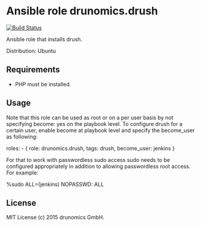 # Ansible role drunomics.drush
[![Build Status](https://travis-ci.org/drunomics/ansible-role-drush.svg?branch=master)](https://travis-ci.org/drunomics/ansible-role-drush)

Ansible role that installs drush.

Distribution: Ubuntu

## Requirements

- PHP must be installed.

## Usage
Note that this role can be used as root or on a per user basis by not specifying
become: yes on the playbook level. To configure drush for a certain user, enable
become at playbook level and specify the become_user as following:

  roles:
    - { role: drunomics.drush, tags: drush, become_user: jenkins }

For that to work with passwordless sudo access sudo needs to be configured
appropriately in addition to allowing passwordless root access. For example:

  %sudo   ALL=(jenkins) NOPASSWD: ALL


## License
MIT License
(c) 2015 drunomics GmbH.